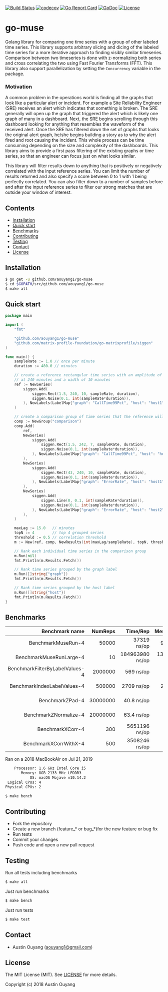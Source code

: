 [![Build Status](https://travis-ci.com/aouyang1/go-muse.svg?branch=master)](https://travis-ci.com/aouyang1/go-muse)
[![codecov](https://codecov.io/gh/aouyang1/go-muse/branch/master/graph/badge.svg)](https://codecov.io/gh/aouyang1/go-muse)
[![Go Report Card](https://goreportcard.com/badge/github.com/aouyang1/go-muse)](https://goreportcard.com/report/github.com/aouyang1/go-muse)
[![GoDoc](https://godoc.org/github.com/aouyang1/go-muse?status.svg)](https://godoc.org/github.com/aouyang1/go-muse)
[![License](https://img.shields.io/badge/License-MIT-blue.svg)](https://opensource.org/licenses/MIT)

# go-muse
Golang library for comparing one time series with a group of other labeled time series. This library supports arbitrary slicing and dicing of the labeled time series for a more iterative approach to finding visibly similar timeseries. Comparison between two timeseries is done with z-normalizing both series and cross correlating the two using Fast Fourier Transforms (FFT). This library also support parallelization by setting the `Concurrency` variable in the package.

### Motivation
A common problem in the operations world is finding all the graphs that look like a particular alert or incident. For example a Site Reliability Engineer (SRE) receives an alert which indicates that something is broken. The SRE generally will open up the graph that triggered the alert which is likely one graph of many in a dashboard. Next, the SRE begins scrolling through this dashboard looking for anything that resembles the waveform of the received alert. Once the SRE has filtered down the set of graphs that looks the original alert graph, he/she begins building a story as to why the alert fired and root causing the incident. This whole process can be time consuming depending on the size and complexity of the dashboards. This library aims to provide a first pass filtering of the existing graphs or time series, so that an engineer can focus just on what looks similar.

This library will filter results down to anything that is positively or negatively correlated with the input reference series. You can limit the number of results returned and also specify a score between 0 to 1 with 1 being perfectly correlated. You can also filter down to a number of samples before and after the input reference series to filter our strong matches that are outside your window of interest.

## Contents
- [Installation](#installation)
- [Quick start](#quick-start)
- [Benchmarks](#benchmarks)
- [Contributing](#contributing)
- [Testing](#testing)
- [Contact](#contact)
- [License](#license)

## Installation
```sh
$ go get -u github.com/aouyang1/go-muse
$ cd $GOPATH/src/github.com/aouyang1/go-muse
$ make all
```

## Quick start
```go
package main

import (
	"fmt"

	"github.com/aouyang1/go-muse"
	"github.com/matrix-profile-foundation/go-matrixprofile/siggen"
)

func main() {
	sampleRate := 1.0 // once per minute
	duration := 480.0 // minutes

	// create a reference rectangular time series with an amplitude of 1.5 centered
	// at 240 minutes and a width of 10 minutes
	ref := NewSeries(
		siggen.Add(
			siggen.Rect(1.5, 240, 10, sampleRate, duration),
			siggen.Noise(0.1, int(sampleRate*duration)),
		), NewLabels(LabelMap{"graph": "CallTime99Pct", "host": "host1"}),
	)

	// create a comparison group of time series that the reference will query against
	comp := NewGroup("comparison")
	comp.Add(
		ref,
		NewSeries(
			siggen.Add(
				siggen.Rect(1.5, 242, 7, sampleRate, duration),
				siggen.Noise(0.1, int(sampleRate*duration)),
			), NewLabels(LabelMap{"graph": "CallTime99Pct", "host": "host2"}),
		),
		NewSeries(
			siggen.Add(
				siggen.Rect(43, 240, 10, sampleRate, duration),
				siggen.Noise(0.1, int(sampleRate*duration)),
			), NewLabels(LabelMap{"graph": "ErrorRate", "host": "host1"}),
		),
		NewSeries(
			siggen.Add(
				siggen.Line(0, 0.1, int(sampleRate*duration)),
				siggen.Noise(0.1, int(sampleRate*duration)),
			), NewLabels(LabelMap{"graph": "ErrorRate", "host": "host2"}),
		),
	)

	maxLag := 15.0   // minutes
	topN := 4        // top 4 grouped series
	threshold := 0.5 // correlation threshold
	m := New(ref, comp, NewResults(int(maxLag/sampleRate), topN, threshold))

	// Rank each individual time series in the comparison group
	m.Run(nil)
	fmt.Println(m.Results.Fetch())

	// Rank time series grouped by the graph label
	m.Run([]string{"graph"})
	fmt.Println(m.Results.Fetch())

	// Rank time series grouped by the host label
	m.Run([]string{"host"})
	fmt.Println(m.Results.Fetch())
}
```

## Benchmarks
Benchmark name                      | NumReps |    Time/Rep    |   Memory/Rep  |     Alloc/Rep   |
-----------------------------------:|--------:|---------------:|--------------:|----------------:|
BenchmarkMuseRun-4                  |    50000|     37319 ns/op|      9626 B/op|    112 allocs/op| 
BenchmarkMuseRunLarge-4             |       10| 184963980 ns/op| 133454180 B/op|  32001 allocs/op|
BenchmarkFilterByLabelValues-4      |  2000000|       569 ns/op|       496 B/op|      8 allocs/op|
BenchmarkIndexLabelValues-4         |   500000|      2709 ns/op|      2152 B/op|     38 allocs/op|
BenchmarkZPad-4                     | 30000000|      40.8 ns/op|        80 B/op|      1 allocs/op|
BenchmarkZNormalize-4               | 20000000|      63.4 ns/op|         0 B/op|      0 allocs/op|
BenchmarkXCorr-4                    |      300|   5651196 ns/op|   2114464 B/op|      7 allocs/op|
BenchmarkXCorrWithX-4               |      500|   3508246 ns/op|    799391 B/op|      3 allocs/op|

Ran on a 2018 MacBookAir on Jul 21, 2019
```sh
    Processor: 1.6 GHz Intel Core i5
       Memory: 8GB 2133 MHz LPDDR3
           OS: macOS Mojave v10.14.2
 Logical CPUs: 4
Physical CPUs: 2
```
```sh
$ make bench
```

## Contributing
* Fork the repository
* Create a new branch (feature_\* or bug_\*)for the new feature or bug fix
* Run tests
* Commit your changes
* Push code and open a new pull request

## Testing
Run all tests including benchmarks
```sh
$ make all
```
Just run benchmarks
```sh
$ make bench
```
Just run tests
```sh
$ make test
```

## Contact
* Austin Ouyang (aouyang1@gmail.com)

## License
The MIT License (MIT). See [LICENSE](https://github.com/aouyang1/go-muse/blob/master/LICENSE) for more details.

Copyright (c) 2018 Austin Ouyang
